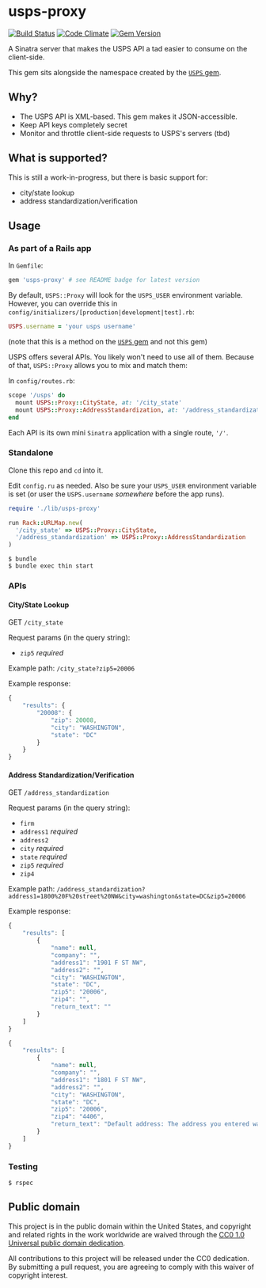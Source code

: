 # usps-proxy

[![Build Status](https://travis-ci.org/18F/usps-proxy.svg)](https://travis-ci.org/18F/usps-proxy) [![Code Climate](https://codeclimate.com/github/18F/usps-proxy/badges/gpa.svg)](https://codeclimate.com/github/18F/usps-proxy) [![Gem Version](https://badge.fury.io/rb/usps-proxy.svg)](http://badge.fury.io/rb/usps-proxy)

A Sinatra server that makes the USPS API a tad easier to consume on the client-side.

This gem sits alongside the namespace created by the [`USPS` gem](https://github.com/gaffneyc/usps).

## Why?

- The USPS API is XML-based. This gem makes it JSON-accessible.
- Keep API keys completely secret
- Monitor and throttle client-side requests to USPS's servers (tbd)

## What is supported?

This is still a work-in-progress, but there is basic support for:

- city/state lookup
- address standardization/verification

## Usage

### As part of a Rails app

In `Gemfile`:

```ruby
gem 'usps-proxy' # see README badge for latest version
```

By default, `USPS::Proxy` will look for the `USPS_USER` environment variable. However, you can override this in `config/initializers/[production|development|test].rb`:

```ruby
USPS.username = 'your usps username'
```

(note that this is a method on the [`USPS` gem](https://github.com/gaffneyc/usps) and not this gem)

USPS offers several APIs. You likely won't need to use all of them. Because of that, `USPS::Proxy` allows you to mix and match them:

In `config/routes.rb`:

```ruby
scope '/usps' do
  mount USPS::Proxy::CityState, at: '/city_state'
  mount USPS::Proxy::AddressStandardization, at: '/address_standardization'
end
```

Each API is its own mini `Sinatra` application with a single route, `'/'`.

### Standalone

Clone this repo and `cd` into it.

Edit `config.ru` as needed. Also be sure your `USPS_USER` environment variable is set (or user the `USPS.username` *somewhere* before the app runs).

```ruby
require './lib/usps-proxy'

run Rack::URLMap.new(
  '/city_state' => USPS::Proxy::CityState,
  '/address_standardization' => USPS::Proxy::AddressStandardization
)
```

```
$ bundle
$ bundle exec thin start
```

### APIs

#### City/State Lookup

GET `/city_state`

Request params (in the query string):

- `zip5` *required*

Example path: `/city_state?zip5=20006`

Example response:

```javascript
{
    "results": {
        "20008": {
            "zip": 20008,
            "city": "WASHINGTON",
            "state": "DC"
        }
    }
}
```

#### Address Standardization/Verification

GET `/address_standardization`

Request params (in the query string):

- `firm`
- `address1` *required*
- `address2`
- `city` *required*
- `state` *required*
- `zip5` *required*
- `zip4`

Example path: `/address_standardization?address1=1800%20F%20street%20NW&city=washington&state=DC&zip5=20006`

Example response:

```javascript
{
    "results": [
        {
            "name": null,
            "company": "",
            "address1": "1901 F ST NW",
            "address2": "",
            "city": "WASHINGTON",
            "state": "DC",
            "zip5": "20006",
            "zip4": "",
            "return_text": ""
        }
    ]
}
```

```javascript
{
    "results": [
        {
            "name": null,
            "company": "",
            "address1": "1801 F ST NW",
            "address2": "",
            "city": "WASHINGTON",
            "state": "DC",
            "zip5": "20006",
            "zip4": "4406",
            "return_text": "Default address: The address you entered was found but more information is needed (such as an apartment, suite, or box number) to match to a specific address."
        }
    ]
}
```

### Testing

```
$ rspec
```

## Public domain

This project is in the public domain within the United States, and
copyright and related rights in the work worldwide are waived through
the [CC0 1.0 Universal public domain dedication](https://creativecommons.org/publicdomain/zero/1.0/).

All contributions to this project will be released under the CC0
dedication. By submitting a pull request, you are agreeing to comply
with this waiver of copyright interest.
